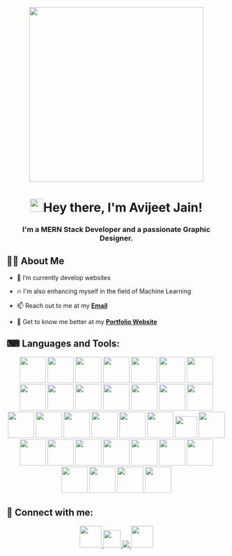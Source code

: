 
<div align="center" ><img src="https://i.imgur.com/8EErDv2.png" height=auto width="400px" /></div>

<h1 align="center"><img src="https://raw.githubusercontent.com/MartinHeinz/MartinHeinz/master/wave.gif" width="30px" height="30px">Hey there, I'm Avijeet Jain!
<h3 align="center">I'm a MERN Stack Developer and a passionate Graphic Designer.</h3>

 ## 🙋‍♂️ About Me

- 🌱 I’m currently develop websites
 
- 🔥 I'm also enhancing myself in the field of Machine Learning

- 📫 Reach out to me at my **<a href="mailto:jainavijeet@gmail.com">Email</a>**
 
- 🧑 Get to know me better at my **[Portfolio Website](https://aviiii.me)**
 
## ⌨ Languages and Tools:

<p align="center"> 
   <img src="https://img.icons8.com/color/96/000000/python--v1.png" width=60 height=60></img>
   <img src="https://img.icons8.com/color/96/000000/javascript.png" width=60 height=60></img>
   <img src="https://img.icons8.com/color/96/000000/c-plus-plus-logo.png" width=60 height=60></img>
   <img src="https://img.icons8.com/color/96/000000/c-programming.png" width=60 height=60></img>
   <img src="https://img.icons8.com/color/96/000000/latex.png" width=60 height=60></img>
   <img src="https://img.icons8.com/color/7AFcZ2zirX6Y/dart.png" width=60 height=60></img>
   <img src="https://img.icons8.com/color/96/000000/css3.png" width=60 height=60></img>
   <img src="https://img.icons8.com/color/96/000000/html-5.png" width=60 height=60></img>
   <img src="https://img.icons8.com/plasticine/100/000000/react.png" width=60 height=60></img>
   <img src="https://img.icons8.com/color/96/000000/bootstrap.png" width=60 height=60></img>
   <img src="https://upload.wikimedia.org/wikipedia/commons/thumb/d/d5/Tailwind_CSS_Logo.svg/2048px-Tailwind_CSS_Logo.svg.png" width=60 height=60></img>
   <img src="https://img.icons8.com/color/96/000000/material-ui.png" width=60 height=60></img>
   <img src="https://img.icons8.com/color/96/000000/nodejs.png" width=60 height=60></img>
   <img src="https://camo.githubusercontent.com/6686b9ef0e21e13c9e7c846340303765c0f36e40a0490bcad453ea9d0d433ea0/68747470733a2f2f7777772e6d656d656e746f746563682e696e2f6173736574732f696d616765732f69636f6e732f657870726573732e706e67" width=60 height=60></img>
   <img src="https://cdn.worldvectorlogo.com/logos/fastapi.svg" width=60 height=60></img>
   <img src="https://img.icons8.com/color/24895/npm.png" width=60 height=60></img>
   <img src="https://user-images.githubusercontent.com/99802392/250141005-357f8634-c058-4237-a923-d15b809622c3.png" width=60 height=60></img>
   <img src="https://img.icons8.com/color/96/000000/mysql-logo.png" width=60 height=60></img>
   <img src="https://img.icons8.com/color/96/000000/postgreesql.png" width=60 height=60></img>
   <img src="https://img.icons8.com/color/96/000000/mongodb.png" width=60 height=60></img>
   <img src="https://www.vectorlogo.zone/logos/netlify/netlify-icon.svg" width=50 height=50></img>
   <img src="https://img.icons8.com/color/96/000000/git.png" width=60 height=60></img>
   <img src="https://img.icons8.com/material-outlined/96/ffffff/github.png" width=60 height=60></img>
   <img src="https://www.vectorlogo.zone/logos/getpostman/getpostman-icon.svg" width=60 height=60></img>
   <img src="https://img.icons8.com/color/96/000000/linux--v1.png" width=60 height=60></img>
   <img src="https://img.icons8.com/plasticine/100/000000/bash.png" width=60 height=60></img>
   <img src="https://img.icons8.com/color/96/000000/ubuntu--v1.png" width=60 height=60></img>
   <img src="https://img.icons8.com/doodle/96/000000/canva.png" width=60 height=60></img>
   <img src="https://img.icons8.com/color/13677/adobe-photoshop.png" width=60 height=60></img>
   <img src="https://img.icons8.com/color/13631/adobe-illustrator.png" width=60 height=60></img>
   <img src="https://img.icons8.com/color/baWsXpPZGhGu/filmora.png" width=60 height=60></img>
   <img src="https://img.icons8.com/color/UohrMT84a2p9/davinci-resolve.png" width=60 height=60></img>
   <img src="https://img.icons8.com/color/4Wh92E1ydgPn/microsoft-clipchamp.png" width=60 height=60></img>
   
</p>
 
<!-- ## 📊 My Github Stats
 
<p align="center">
    <a href="https://github.com/xdragon2002/github-readme-streak-stats">
        <img title="🔥 Get streak stats for your profile at git.io/streak-stats" alt="my streak" src="https://github-readme-streak-stats.herokuapp.com/?user=xdragon2002&theme=black-ice&hide_border=true&stroke=0000&background=060A0CD0"/>
    </a>
</p>
 
<div align="center">


  <br/>
    <a href="https://github.com/xdragon2002/github-readme-stats"><img alt="My Github Stats" src="https://github-readme-stats.vercel.app/api?username=xdragon2002&show_icons=true&count_private=true&theme=react&hide_border=true&bg_color=0D1117" /></a>
  <a href="https://github.com/xdragon2002/github-readme-stats"><img alt="My Top Languages" src="https://github-readme-stats.vercel.app/api/top-langs/?username=xdragon2002&langs_count=8&count_private=true&layout=compact&theme=react&hide_border=true&bg_color=0D1117&show_icons=true&hide=jupyter%20notebook,html,css,shell,dockerfile,procfile" /></a>
  <br/>
<!--   <b>Note:</b> Top languages is only a metric of the languages my public code consists of and doesn't reflect experience or skill level. -->
 

## 🤝 Connect with me:
<p align="center">
  <a href="mailto:jainavijeet@gmail.com" target="_blank">
    <img src="https://img.icons8.com/?size=1x&id=pwQ5RLL0yJgu&format=png" height=50 width=50/>
  </a>
  <a href = "https://aviiii.me" target="_blank">
    <img src="https://user-images.githubusercontent.com/99802392/250142778-94e71cf1-8b7e-49bf-afc1-ff432b4625db.png" height=40 width=40/>
  </a>
  <a href = "https://www.linkedin.com/in/avijeet-jain-476712233/" target="_blank">
    <img src="https://img.icons8.com/fluent/48/000000/linkedin.png"/>
  </a>
  <a href = "https://www.instagram.com/_.aviii_._/" target="_blank">
    <img src="https://img.icons8.com/?size=512&id=32323&format=png" height=50 width=50/>
  </a>
</p>
 
